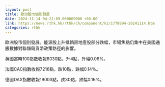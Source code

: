 ```yaml
---
layout: post
title: 歐洲股市個別發展
date: 2024-11-14 04:22:09.000000000 +08:00
link: https://news.rthk.hk/rthk/ch/component/k2/1778994-20241114.htm
categories: rthk
---
```


歐洲股市個別發展。能源股上升抵銷房地產股部分跌幅，市場焦點仍集中在美國通脹數據對聯儲局貨幣政策路徑的影響。

英國富時100指數收報8030點，升4點，升幅0.06%。

法國CAC指數收報7216點，跌10點，跌幅0.14%。

德國DAX指數收報19003點，跌30點，跌幅0.16%。
